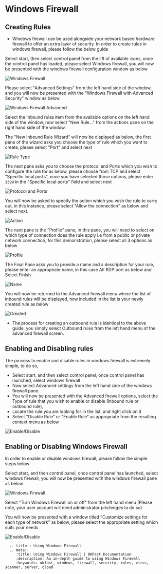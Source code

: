 # Windows Firewall


## Creating Rules

* Windows firewall can be used alongside your network based hardware firewall to offer an extra layer of security. In order to create rules in windows firewall, please follow the below guide


Select start, then select control panel from the lift of available icons, once the control panel has loaded, please select Windows firewall, you will now be presented with the windows firewall configuration window as below


![Windows Firewall](files/firewall/firewallbasic.png)

Please select "Advanced Settings" from the left hand side of the window, and you will now be presented with the "Windows Firewall with Advanced Security" window as below

![Windows Firewall Advanced](files/firewall/firewalladvanced.png)

Select the Inbound rules item from the available options on the left hand side of the window, now select "New Rule..." from the actions pane on the right hand side of the window.

The "New Inbound Rule Wizard" will now be displayed as below, the first pane of the wizard asks you choose the type of rule which you want to create, please select "Port" and select next

![Rule Type](files/firewall/in1.PNG)

The next pane asks you to choose the protocol and Ports which you wish to configure the rule for as below, please choose from TCP and select "Specific local ports", once you have selected those options, please enter `3399` in the "Specific local ports" field and select next

![Protocol and Ports](files/firewall/in3.PNG)

You will now be asked to specify the action which you wish the rule to carry out, in this instance, please select "Allow the connection" as below and select next.

![Action](files/firewall/in4.PNG)

The next pane is the "Profile" pane, in this pane, you will need to select on which type of connection does the rule apply i.e from a public or private network connection, for this demonstration, please select all 3 options as below

![Profile](files/firewall/in5.PNG)

The Final Pane asks you to provide a name and a description for your rule, please enter an appropriate name, in this case Alt RDP port as below and Select Finish

![Name](files/firewall/in6.PNG)

You will now be returned to the Advanced firewall menu where the list of inbound rules will be displayed, now included in the list is your newly created rule as below

![Created](files/firewall/newinrule.PNG)


* The process for creating an outbound rule is identical to the above guide, you simply select Outbound rules from the left hand menu of the advanced firewall screen.

## Enabling and Disabling rules

The process to enable and disable rules in windows firewall is extremely simple, to do so, 

* Select start, and then select control panel, once control panel has launched, select windows firewall
* Now select Advanced settings from the left hand side of the windows firewall pane.
* You will now be presented with the Advanced firewall options, select the Type of rule that you wish to enable or disable (Inbound rule or outbound rule), 
* Locate the rule you are looking for in the list, and right click on it
* Select "Disable Rule" or "Enable Rule" as appropriate from the resulting context menu as below

![Enable/Disable](files/firewall/enabledisable.PNG)

## Enabling or Disabling Windows Firewall

In order to enable or disable windows firewall, please follow the simple steps below

 Select start, and then control panel, once control panel has launched, select windows firewall, you will now be presented with the windows firewall pane as below
 
![Windows Firewall](files/firewall/firewallbasic.png)

Select "Turn Windows Firewall on or off" from the left hand menu (Please note, your user account will need administrator priviledges to do so)

You will now be presented with a window titled "Customize settings for each type of network" as below, please select the appropriate setting which suits your needs

![Enable/Disable](files/firewall/firewallenabledisable.PNG)

```eval_rst
  .. title:: Using Windows Firewall
  .. meta::
     :title: Using Windows Firewall | UKFast Documentation
     :description: An in-depth guide to using Windows Firewall
     :keywords: ukfast, windows, firewall, security, rules, virus, scanner, server, cloud
